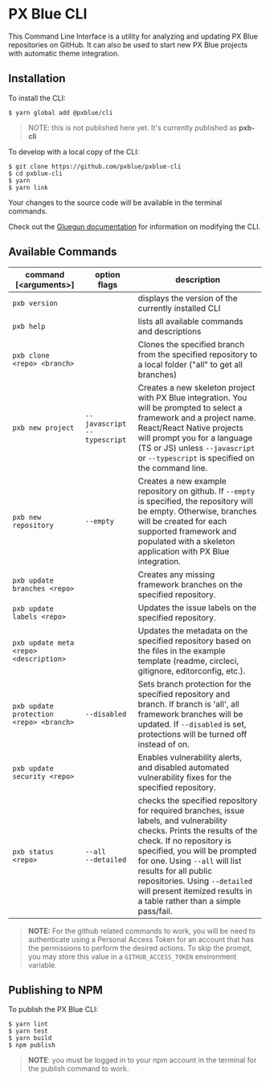 # PX Blue CLI

This Command Line Interface is a utility for analyzing and updating PX Blue repositories on GitHub. It can also be used to start new PX Blue projects with automatic theme integration.

## Installation

To install the CLI:

```shell
$ yarn global add @pxblue/cli
```

> NOTE: this is not published here yet. It's currently published as **pxb-cli**

To develop with a local copy of the CLI:

```shell
$ git clone https://github.com/pxblue/pxblue-cli
$ cd pxblue-cli
$ yarn
$ yarn link
```

Your changes to the source code will be available in the terminal commands.

Check out the [Gluegun documentation](https://github.com/infinitered/gluegun/tree/master/docs) for information on modifying the CLI.

## Available Commands

| command [&lt;arguments&gt;]             | option flags                  | description                                                                                                                                                                                                                                                                                                                                           |
| --------------------------------------- | ----------------------------- | ----------------------------------------------------------------------------------------------------------------------------------------------------------------------------------------------------------------------------------------------------------------------------------------------------------------------------------------------------- |
| `pxb version`                           |                               | displays the version of the currently installed CLI                                                                                                                                                                                                                                                                                                   |
| `pxb help`                              |                               | lists all available commands and descriptions                                                                                                                                                                                                                                                                                                         |
| `pxb clone <repo> <branch>`             |                               | Clones the specified branch from the specified repository to a local folder ("all" to get all branches)                                                                                                                                                                                                                                               |
| `pxb new project`                       | `--javascript` `--typescript` | Creates a new skeleton project with PX Blue integration. You will be prompted to select a framework and a project name. React/React Native projects will prompt you for a language (TS or JS) unless `--javascript` or `--typescript` is specified on the command line.                                                                               |
| `pxb new repository`                    | `--empty`                     | Creates a new example repository on github. If `--empty` is specified, the repository will be empty. Otherwise, branches will be created for each supported framework and populated with a skeleton application with PX Blue integration.                                                                                                             |
| `pxb update branches <repo>`            |                               | Creates any missing framework branches on the specified repository.                                                                                                                                                                                                                                                                                   |
| `pxb update labels <repo>`              |                               | Updates the issue labels on the specified repository.                                                                                                                                                                                                                                                                                                 |
| `pxb update meta <repo> <description>`  |                               | Updates the metadata on the specified repository based on the files in the example template (readme, circleci, gitignore, editorconfig, etc.).                                                                                                                                                                                                        |
| `pxb update protection <repo> <branch>` | `--disabled`                  | Sets branch protection for the specified repository and branch. If branch is 'all', all framework branches will be updated. If `--disabled` is set, protections will be turned off instead of on.                                                                                                                                                     |
| `pxb update security <repo>`            |                               | Enables vulnerability alerts, and disabled automated vulnerability fixes for the specified repository.                                                                                                                                                                                                                                                |
| `pxb status <repo>`                     | `--all`<br/> `--detailed`     | checks the specified repository for required branches, issue labels, and vulnerability checks. Prints the results of the check. If no repository is specified, you will be prompted for one. Using `--all` will list results for all public repositories. Using `--detailed` will present itemized results in a table rather than a simple pass/fail. |

> **NOTE:** For the github related commands to work, you will be need to authenticate using a Personal Access Token for an account that has the permissions to perform the desired actions. To skip the prompt, you may store this value in a `GITHUB_ACCESS_TOKEN` environment variable.

## Publishing to NPM

To publish the PX Blue CLI:

```shell
$ yarn lint
$ yarn test
$ yarn build
$ npm publish
```

> **NOTE**: you must be logged in to your npm account in the terminal for the publish command to work.
